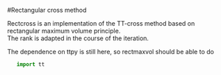 #Rectangular cross method

Rectcross is an implementation of the TT-cross method based on rectangular maximum volume principle.  
The rank is adapted in the course of the iteration. 

The dependence on ttpy is still here, so rectmaxvol should be able to do 

```python
   import tt 
```

